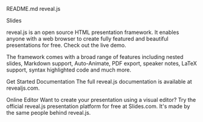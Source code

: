 README.md
reveal.js

 Slides

reveal.js is an open source HTML presentation framework. It enables anyone with a web browser to create fully featured and beautiful presentations for free. Check out the live demo.

The framework comes with a broad range of features including nested slides, Markdown support, Auto-Animate, PDF export, speaker notes, LaTeX support, syntax highlighted code and much more.

Get Started
Documentation
The full reveal.js documentation is available at revealjs.com.

Online Editor
Want to create your presentation using a visual editor? Try the official reveal.js presentation platform for free at Slides.com. It's made by the same people behind reveal.js.
